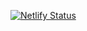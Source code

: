 [![Netlify Status](https://api.netlify.com/api/v1/badges/4e7fd25a-5e01-4cc5-9311-e2d784398a2c/deploy-status)](https://app.netlify.com/sites/wai-std-harmonization/deploys)